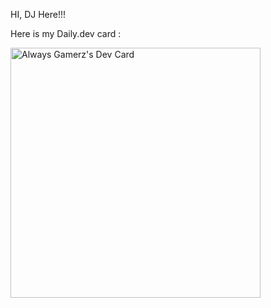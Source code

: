 HI, DJ Here!!!

Here is my Daily.dev card :

<a href="https://app.daily.dev/always_dj"><img src="https://api.daily.dev/devcards/f319d5de959046c9b74d0efb26322118.png?r=ryz" width="400" alt="Always Gamerz's Dev Card"/></a>




<!--
**Always-Gamerz/Always-Gamerz** is a ✨ _special_ ✨ repository because its `README.md` (this file) appears on your GitHub profile.

Here are some ideas to get you started:

- 🔭 I’m currently working on ...
- 🌱 I’m currently learning ...
- 👯 I’m looking to collaborate on ...
- 🤔 I’m looking for help with ...
- 💬 Ask me about ...
- 📫 How to reach me: ...
- 😄 Pronouns: ...
- ⚡ Fun fact: ...
-->
